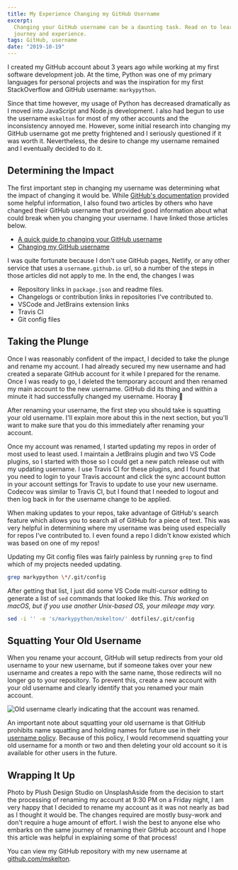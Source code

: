 ```yaml
---
title: My Experience Changing my GitHub Username
excerpt:
  Changing your GitHub username can be a daunting task. Read on to learn my
  journey and experience.
tags: GitHub, username
date: "2019-10-19"
---
```


I created my GitHub account about 3 years ago while working at my first software
development job. At the time, Python was one of my primary languages for
personal projects and was the inspiration for my first StackOverflow and GitHub
username: `markypython`.

Since that time however, my usage of Python has decreased dramatically as I
moved into JavaScript and Node.js development. I also had begun to use the
username `mskelton` for most of my other accounts and the inconsistency annoyed
me. However, some initial research into changing my GitHub username got me
pretty frightened and I seriously questioned if it was worth it. Nevertheless,
the desire to change my username remained and I eventually decided to do it.

## Determining the Impact

The first important step in changing my username was determining what the impact
of changing it would be. While
[GitHub's documentation](https://docs.github.com/en/account-and-profile/setting-up-and-managing-your-github-user-account/managing-user-account-settings/changing-your-github-username)
provided some helpful information, I also found two articles by others who have
changed their GitHub username that provided good information about what could
break when you changing your username. I have linked those articles below.

- [A quick guide to changing your GitHub username](https://www.freecodecamp.org/news/a-quick-guide-to-changing-your-github-username/)
- [Changing my GitHub username](https://www.nikhita.dev/changing-my-github-username)

I was quite fortunate because I don't use GitHub pages, Netlify, or any other
service that uses a `username.github.io` url, so a number of the steps in those
articles did not apply to me. In the end, the changes I was

- Repository links in `package.json` and readme files.
- Changelogs or contribution links in repositories I've contributed to.
- VSCode and JetBrains extension links
- Travis CI
- Git config files

## Taking the Plunge

Once I was reasonably confident of the impact, I decided to take the plunge and
rename my account. I had already secured my new username and had created a
separate GitHub account for it while I prepared for the rename. Once I was ready
to go, I deleted the temporary account and then renamed my main account to the
new username. GitHub did its thing and within a minute it had successfully
changed my username. Hooray 🎉

After renaming your username, the first step you should take is squatting your
old username. I'll explain more about this in the next section, but you'll want
to make sure that you do this immediately after renaming your account.

Once my account was renamed, I started updating my repos in order of most used
to least used. I maintain a JetBrains plugin and two VS Code plugins, so I
started with those so I could get a new patch release out with my updating
username. I use Travis CI for these plugins, and I found that you need to login
to your Travis account and click the sync account button in your account
settings for Travis to update to use your new username. Codecov was similar to
Travis CI, but I found that I needed to logout and then log back in for the
username change to be applied.

When making updates to your repos, take advantage of GitHub's search feature
which allows you to search all of GitHub for a piece of text. This was very
helpful in determining where my username was being used especially for repos
I've contributed to. I even found a repo I didn't know existed which was based
on one of my repos!

Updating my Git config files was fairly painless by running `grep` to find which
of my projects needed updating.

```sh
grep markypython \*/.git/config
```

After getting that list, I just did some VS Code multi-cursor editing to
generate a list of `sed` commands that looked like this. _This worked on macOS,
but if you use another Unix-based OS, your mileage may vary._

```sh
sed -i '' -e 's/markypython/mskelton/' dotfiles/.git/config
```

## Squatting Your Old Username

When you rename your account, GitHub will setup redirects from your old username
to your new username, but if someone takes over your new username and creates a
repo with the same name, those redirects will no longer go to your repository.
To prevent this, create a new account with your old username and clearly
identify that you renamed your main account.

![Old username clearly indicating that the account was renamed.](username.png)

An important note about squatting your old username is that GitHub prohibits
name squatting and holding names for future use in their
[username policy](https://docs.github.com/en/github/site-policy/github-username-policy).
Because of this policy, I would recommend squatting your old username for a
month or two and then deleting your old account so it is available for other
users in the future.

## Wrapping It Up

Photo by Plush Design Studio on UnsplashAside from the decision to start the
processing of renaming my account at 9:30 PM on a Friday night, I am very happy
that I decided to rename my account as it was not nearly as bad as I thought it
would be. The changes required are mostly busy-work and don't require a huge
amount of effort. I wish the best to anyone else who embarks on the same journey
of renaming their GitHub account and I hope this article was helpful in
explaining some of that process!

You can view my GitHub repository with my new username at
[github.com/mskelton](https://github.com/mskelton).
